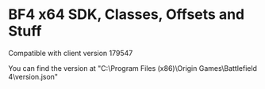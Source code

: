 # BF4 x64 SDK, Classes, Offsets and Stuff

Compatible with client version 179547

You can find the version at "C:\Program Files (x86)\Origin Games\Battlefield 4\version.json"
